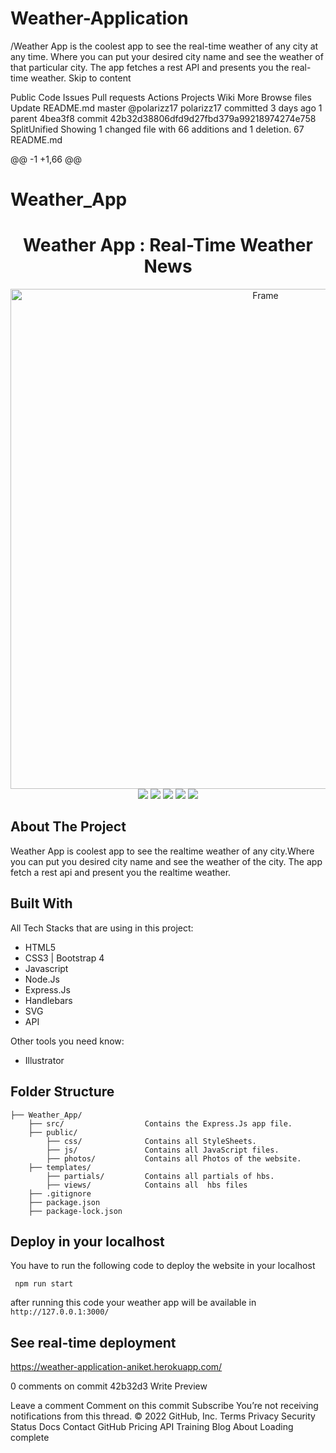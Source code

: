# Weather-Application
/Weather App is the coolest app to see the real-time weather of any city at any time. Where you can put your desired city name and see the weather of that particular city. The app fetches a rest API and presents you the real-time weather.
Skip to content

Public
Code
Issues
Pull requests
Actions
Projects
Wiki
More
Browse files
Update README.md
 master
@polarizz17
polarizz17 committed 3 days ago
1 parent 4bea3f8 commit 42b32d38806dfd9d27fbd379a99218974274e758
SplitUnified
Showing 1 changed file with 66 additions and 1 deletion.
 67  
README.md

@@ -1 +1,66 @@
# Weather_App
<h1 align = "center">Weather App : Real-Time Weather News</h1>
<div align="center">
    <img src="/public/photos/ss1.png" alt="Frame" width="800" />
</div>
<div align="center">
    <img src="https://forthebadge.com/images/badges/built-with-love.svg" />
    <img src="https://forthebadge.com/images/badges/uses-html.svg" />
    <img src="https://forthebadge.com/images/badges/uses-css.svg" />
    <img src="https://forthebadge.com/images/badges/made-with-javascript.svg" />
  <img src="/public/photos/1.svg" />

</div>

## About The Project

Weather App is coolest app to see the realtime weather of any city.Where you can put you desired city name and see the weather of the city. The app fetch a rest api and present you the realtime weather.

## Built With

All Tech Stacks that are using in this project:

-   HTML5
-   CSS3 | Bootstrap 4
-   Javascript 
-   Node.Js
-   Express.Js
-   Handlebars
-   SVG
-   API

Other tools you need know:

-   Illustrator

## Folder Structure

```
├── Weather_App/
    ├── src/                  Contains the Express.Js app file.
    ├── public/               
        ├── css/              Contains all StyleSheets.             
        ├── js/               Contains all JavaScript files. 
        ├── photos/           Contains all Photos of the website.      
    ├── templates/
        ├── partials/         Contains all partials of hbs.  
        ├── views/            Contains all  hbs files     
    ├── .gitignore                   
    ├── package.json         
    ├── package-lock.json       
```

## Deploy in your localhost

You have to run the following code to deploy the website in your localhost

``` npm run start```

after running this code your weather app will be available in ```http://127.0.0.1:3000/```

## See real-time deployment

https://weather-application-aniket.herokuapp.com/




0 comments on commit 42b32d3
Write
Preview
 

 
Leave a comment
Comment on this commit
 Subscribe
 You’re not receiving notifications from this thread.
© 2022 GitHub, Inc.
Terms
Privacy
Security
Status
Docs
Contact GitHub
Pricing
API
Training
Blog
About
Loading complete

